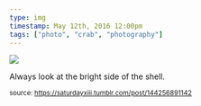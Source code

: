 ```yaml
---
type: img
timestamp: May 12th, 2016 12:00pm
tags: ["photo", "crab", "photography"]
---
```

<img src="https://saturdayxiii.github.io/media/144256891142.jpg"/>

Always look at the bright side of the shell.
 
      
      
  
<small>source: https://saturdayxiii.tumblr.com/post/144256891142</small>